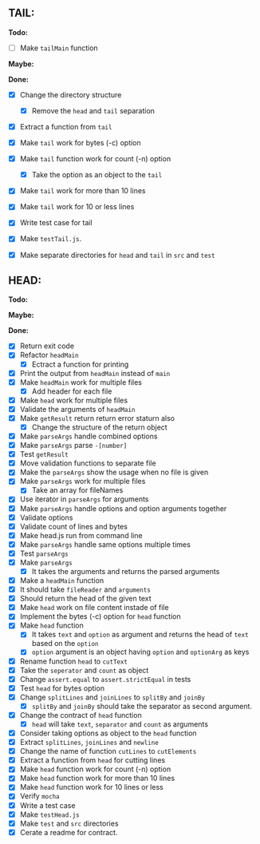 ## **TAIL:**
  **Todo:**
 - [ ] Make `tailMain` function
 
  **Maybe:**


  **Done:**
  - [x] Change the directory structure
    - [x] Remove the `head` and `tail` separation
  - [x] Extract a function from `tail`
  - [x] Make `tail` work for bytes (-c) option
  - [x] Make `tail` function work for count (-n) option
    - [x] Take the option as an object to the `tail`
  - [x] Make `tail` work for more than 10 lines
  - [x] Make `tail` work for 10 or less lines
  - [x] Write test case for tail
  - [x] Make `testTail.js`.
  - [x] Make separate directories for `head` and `tail` in `src` and `test`


## **HEAD:**
  **Todo:**

  **Maybe:**

  **Done:**
  - [x] Return exit code
  - [x] Refactor `headMain`
    - [x] Ectract a function for printing
  - [x] Print the output from `headMain` instead of `main`
  - [x] Make `headMain` work for multiple files
    - [x] Add header for each file
  - [x] Make `head` work for multiple files
  - [x] Validate the arguments of `headMain`
  - [x] Make `getResult` return return error staturn also
    -[x] Change the structure of the return object
  - [x] Make `parseArgs` handle combined options
  - [x] Make `parseArgs` parse `-[number]`
  - [x] Test `getResult`
  - [x] Move validation functions to separate file
  - [x] Make the `parseArgs` show the usage when no file is given
  - [x] Make `parseArgs` work for multiple files
    - [x] Take an array for fileNames
  - [x] Use iterator in `parseArgs` for arguments
  - [x] Make `parseArgs` handle options and option arguments together 
  - [x] Validate options
  - [x] Validate count of lines and bytes
  - [x] Make head.js run from command line
  - [x] Make `parseArgs` handle same options multiple times
  - [x] Test `parseArgs`
  - [x] Make `parseArgs`
    - [x] It takes the arguments and returns the parsed arguments
  - [x] Make a `headMain` function
  - [x] It should take `fileReader` and `arguments` 
  - [x] Should return the head of the given text
  - [x] Make `head` work on file content instade of file
  - [x] Implement the bytes (-c) option for `head` function
  - [x] Make `head` function
    - [x] It takes `text` and `option` as argument and returns the head of `text` based on the `option`
    - [x] `option` argument is an object having `option` and `optionArg` as keys
  - [x] Rename function `head` to `cutText`
  - [x] Take the `seperator` and `count` as object
  - [x] Change `assert.equal` to `assert.strictEqual` in tests
  - [x] Test `head` for bytes option
  - [x] Change `splitLines` and `joinLines` to `splitBy` and `joinBy`
    - [x] `splitBy` and `joinBy` should take the separator as second argument.
  - [x] Change the contract of `head` function
    - [x] `head` will take `text`, `separator` and `count` as arguments
  - [x] Consider taking options as object to the `head` function
  - [x] Extract `splitLines`, `joinLines` and `newline`
  - [x] Change the name of function `cutLines` to `cutElements`
  - [x] Extract a function from `head` for cutting lines
  - [x] Make `head` function work for count (-n) option
  - [x] Make `head` function work for more than 10 lines
  - [x] Make `head` function work for 10 lines or less
  - [x] Verify `mocha`
  - [x] Write a test case
  - [x] Make `testHead.js`
  - [x] Make `test` and `src` directories
  - [x] Cerate a readme for contract.
